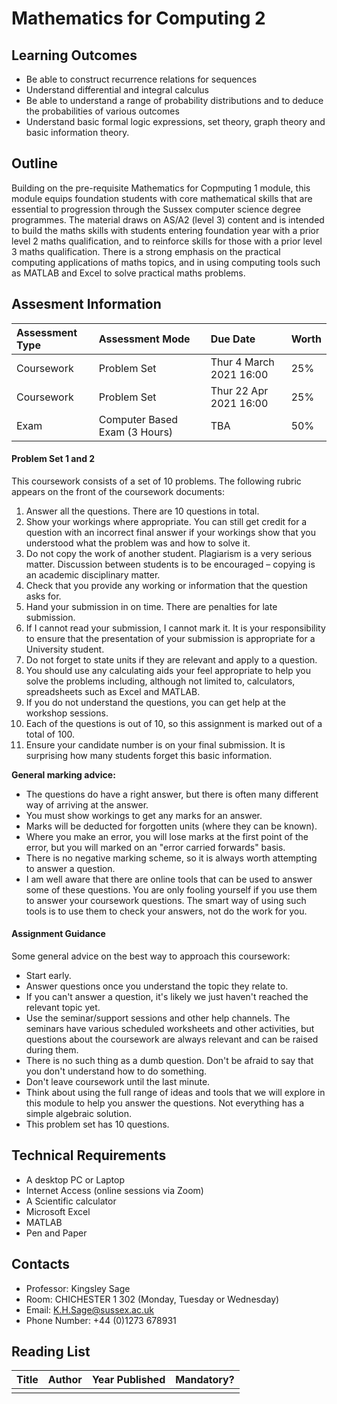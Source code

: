 # Mathematics for Computing 2

## Learning Outcomes

* Be able to construct recurrence relations for sequences
* Understand differential and integral calculus
* Be able to understand a range of probability distributions and to deduce the probabilities of various outcomes
* Understand basic formal logic expressions, set theory, graph theory and basic information theory.

## Outline

Building on the pre-requisite Mathematics for Copmputing 1 module, this module equips foundation students with core mathematical skills that are essential to progression through the Sussex computer science degree programmes. The material draws on AS/A2 \(level 3\) content and is intended to build the maths skills with students entering foundation year with a prior level 2 maths qualification, and to reinforce skills for those with a prior level 3 maths qualification. There is a strong emphasis on the practical computing applications of maths topics, and in using computing tools such as MATLAB and Excel to solve practical maths problems.

## Assesment Information

| Assessment Type | Assessment Mode | Due Date | Worth |
| :--- | :--- | :--- | :--- |
| Coursework | Problem Set | Thur 4 March 2021 16:00 | 25% |
| Coursework | Problem Set | Thur 22 Apr 2021 16:00 | 25% |
| Exam | Computer Based Exam \(3 Hours\) | TBA | 50% |

#### Problem Set 1 and 2

This coursework consists of a set of 10 problems. The following rubric appears on the front of the coursework documents:

1. Answer all the questions. There are 10 questions in total.
2. Show your workings where appropriate. You can still get credit for a question with an incorrect final answer if your workings show that you understood what the problem was and how to solve it.
3. Do not copy the work of another student. Plagiarism is a very serious matter. Discussion between students is to be encouraged – copying is an academic disciplinary matter.
4. Check that you provide any working or information that the question asks for.
5. Hand your submission in on time. There are penalties for late submission.
6. If I cannot read your submission, I cannot mark it. It is your responsibility to ensure that the presentation of your submission is appropriate for a University student.
7. Do not forget to state units if they are relevant and apply to a question.
8. You should use any calculating aids your feel appropriate to help you solve the problems including, although not limited to, calculators, spreadsheets such as Excel and MATLAB.
9. If you do not understand the questions, you can get help at the workshop sessions.
10. Each of the questions is out of 10, so this assignment is marked out of a total of 100.
11. Ensure your candidate number is on your final submission. It is surprising how many students forget this basic information.

**General marking advice:**

* The questions do have a right answer, but there is often many different way of arriving at the answer.
* You must show workings to get any marks for an answer. 
* Marks will be deducted for forgotten units \(where they can be known\).
* Where you make an error, you will lose marks at the first point of the error, but you will marked on an "error carried forwards" basis.
* There is no negative marking scheme, so it is always worth attempting to answer a question.
* I am well aware that there are online tools that can be used to answer some of these questions. You are only fooling yourself if you use them to answer your coursework questions. The smart way of using such tools is to use them to check your answers, not do the work for you.

#### Assignment Guidance

Some general advice on the best way to approach this coursework:

* Start early.
* Answer questions once you understand the topic they relate to. 
* If you can't answer a question, it's likely we just haven't reached the relevant topic yet.
* Use the seminar/support sessions and other help channels.  The seminars have various scheduled worksheets and other activities, but questions about the coursework are always relevant and can be raised during them.
* There is no such thing as a dumb question. Don't be afraid to say that you don't understand how to do something.
* Don't leave coursework until the last minute.
* Think about using the full range of ideas and tools that we will explore in this module to help you answer the questions. Not everything has a simple algebraic solution.
* This problem set has 10 questions. 

## Technical Requirements

* A desktop PC or Laptop
* Internet Access \(online sessions via Zoom\)
* A Scientific calculator
* Microsoft Excel
* MATLAB
* Pen and Paper

## Contacts

* Professor: Kingsley Sage
* Room: CHICHESTER 1 302 \(Monday, Tuesday or Wednesday\) 
* Email: K.H.Sage@sussex.ac.uk
* Phone Number: +44 \(0\)1273 678931

## Reading List

| Title | Author | Year Published | Mandatory? |
| :--- | :--- | :--- | :--- |
|  |  |  |  |

